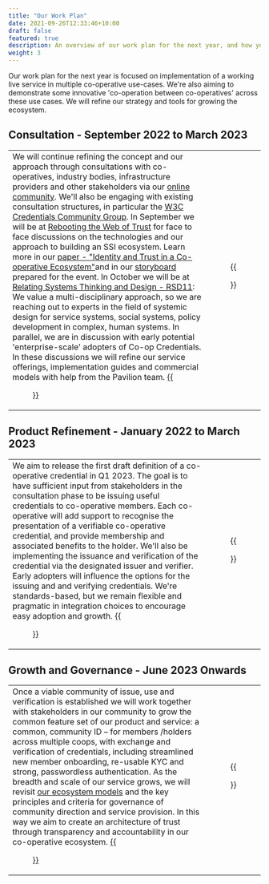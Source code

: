 ```yaml
---
title: "Our Work Plan"
date: 2021-09-26T12:33:46+10:00
draft: false
featured: true
description: An overview of our work plan for the next year, and how you can get involved at each phase of the work.
weight: 3
---
```

Our work plan for the next year is focused on implementation of a working live service in multiple co-operative use-cases.  We're also aiming to demonstrate some innovative 'co-operation between co-operatives' across these use cases.  We will refine our strategy and tools for growing the ecosystem.

## Consultation - September 2022 to March 2023
|  |  |
|--|:--:|
| We will continue refining the concept and our approach through consultations with co-operatives, industry bodies, infrastructure providers and other stakeholders via our [online community](https://community.coopcreds.com). We'll also be engaging with existing consultation structures, in particular the [W3C Credentials Community Group](https://w3c-ccg.github.io/meetings/). In September we will be at [Rebooting the Web of Trust](https://rebootthehague.com/) for face to face discussions on the technologies and our approach to building an SSI ecosystem. Learn more in our [paper - "Identity and Trust in a Co-operative Ecosystem"](https://github.com/WebOfTrustInfo/rwot11-the-hague/blob/master/advance-readings/Identity%20and%20Trust%20in%20a%20Co-operative%20Ecosystem.md)and in our [storyboard](/our-storyboard) prepared for the event. In October we will be at [Relating Systems Thinking and Design - RSD11](https://rsdsymposium.org/university-of-brighton-hosts-rsd11-in-2022/#): We value a multi-disciplinary approach, so we are reaching out to experts in the field of systemic design for service systems, social systems, policy development in complex, human systems. In parallel, we are in discussion with early potential 'enterprise-scale' adopters of Co-op Credentials.  In these discussions we will refine our service offerings, implementation guides and commercial models with help from the Pavilion team. [{{<figure src="/images/icons/red-circle.png" title="Get involved in the consultation" class="cta" target="_blank">}}](https://community.coopcreds.com) | {{<figure src="/images/illustrations/consultation.svg">}} |

## Product Refinement - January 2022 to March 2023
|  |  |
|--|:--:|
| We aim to release the first draft definition of a co-operative credential in Q1 2023. The goal is to have sufficient input from stakeholders in the consultation phase to be issuing useful credentials to co-operative members. Each co-operative will add support to recognise the presentation of a verifiable co-operative credential, and provide membership and associated benefits to the holder. We'll also be implementing the issuance and verification of the credential via the designated issuer and verifier. Early adopters will influence the options for the issuing and and verifying credentials. We're standards-based, but we remain flexible and pragmatic in integration choices to encourage easy adoption and growth. [{{<figure src="/images/icons/purple-square.png" title="Register your interest in participating" class="cta" target="_blank">}}](/contact) | {{<figure src="/images/illustrations/definition.svg">}} |

## Growth and Governance - June 2023 Onwards
|  |  |
|--|:--:|
| Once a viable community of issue, use and verification is established we will work together with stakeholders in our community to grow the common feature set of our product and service: a common, community ID – for members /holders across multiple coops, with exchange and verification of credentials, including streamlined new member onboarding, re-usable KYC and strong, passwordless authentication. As the breadth and scale of our service grows, we will revisit [our ecosystem models](/ecosystem-models) and the key principles and criteria for governance of community direction and service provision.  In this way we aim to create an architecture of trust through transparency and accountability in our co-operative ecosystem. [{{<figure src="/images/icons/green-hexagon.png" title="Register your interest in participating" class="cta" target="_blank">}}](/contact) | {{<figure src="/images/illustrations/implementation.svg">}} |